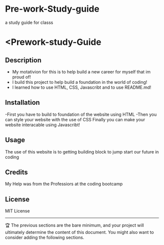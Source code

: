 # Pre-work-Study-guide
a study guide for classs 
# <Prework-study-Guide 

## Description

- My motativion for this is to help build a new career for myself that im proud of!
- I build this project to help build a foundation in the world of coding!
- I learned how to use HTML, CSS, Javascribt and to use README.md!


## Installation

-First you have to build to foundation of the website using HTML
-Then you can style your website with the use of CSS
Finally you can make your website interacable using Javascribt!

## Usage

The use of this website is to 
getting building block to jump start our future in coding


## Credits

My Help was from the Professiors at the coding bootcamp
## License

MIT License

---

🏆 The previous sections are the bare minimum, and your project will ultimately determine the content of this document. You might also want to consider adding the following sections.






